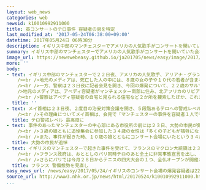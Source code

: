 ```yaml
---
layout: web_news
categories: web
newsid: k10010992911000
title: 英コンサートのテロ事件 容疑者の男を特定
last_modified_at: '2017-05-24T06:38:00+09:00'
datetime: 2017年05月24日 06時38分
description: イギリス中部のマンチェスターでアメリカの人気歌手がコンサートを開いていた会場の付近で起きたテロ事件では、犠牲者の中に８歳の女の子をはじめ多くの若者が含まれていることがわかりました。一方、警察は２２歳の男が事件を引き起こした疑いがあるとして、動機や背後関係の捜査を進めています。
summary: イギリス中部のマンチェスターでアメリカの人気歌手がコンサートを開いていた会場の付近で起きたテロ事件では、犠牲者の中に８歳の女の子をはじめ多くの若者が含まれていることがわかりました。一方、警察は２２歳の男が事件を引き起こした疑いがあるとして、動機や背後関係の捜査を進めています。
image_url: https://newswebeasy.github.io/ja201705/news/easy/image/2017/05/24/k10010992911000.jpg
more: ''
body:
- text: イギリス中部のマンチェスターで２２日夜、アメリカの人気歌手、アリアナ・グランデさんのコンサート会場の付近で、大きな爆発が起き、これまでに２２人が死亡、５９人がけがをしました。<br
    /><br />地元のメディアは、死亡した人の中には、８歳の女の子や１０代の若者が含まれているほか、けがをした１２人も１６歳以下だったと伝え、衝撃が広がっています。マンチェスター中心部の広場では２３日夜、犠牲者を追悼する集会が開かれ、集まった大勢の市民は、突然、命を奪われた子どもや若者を悼むとともに、テロに屈しないという思いを新たにしていました。<br
    /><br />一方、警察は２３日夜に記者会見を開き、今回の爆発について、２２歳のサルマン・アベディ容疑者が持っていた爆発物を爆発させた自爆テロだったという見方を示しています。<br
    />地元のメディアは、アベディ容疑者がマンチェスター南部に住み、北アフリカのリビアから移住してきた両親のもと、イギリスで生まれた移民２世だったと伝えています。<br
    /><br />警察はアベディ容疑者の自宅と見られる住宅など２か所を捜索したほか、これまでに事件に関わった疑いで２３歳の男１人を拘束して取り調べています。また、この事件について過激派組織ＩＳ＝イスラミックステートが関与を主張する声明を出していることから、警察はアベディ容疑者の動機や背後関係についても慎重に捜査する方針です。
  title: ''
- text: メイ首相は２３日夜、２度目の治安対策会議を開き、５段階あるテロへの警戒レベルを「テロの危険が差し迫っている」ことを示す最高度に引き上げると発表しました。<br
    /><br />その理由についてメイ首相は、会見で「マンチェスターの事件を容疑者１人で行ったものか捜査についてこれまでの情報を分析した結果事件には、多くの共犯者がいる可能性が排除できないためだ」と説明しました。警戒レベルが最高度に引き上げられたのは、２００７年６月以来のことで、今後は武装した警察官とともに、軍の兵士が警戒にあたることになります。
  title: テロ警戒レベル 最高度に
- text: 事件のあったマンチェスターの中心部にある市役所の前には２３日、大勢の市民が集まり、黙とうを捧げて犠牲者を追悼しました。多くの市民が花束を供えたり、市民の連帯を呼びかけるプラカードを掲げたりして、犠牲者に思いを寄せるとともにテロに屈しない姿勢を示していました。その一方で市民の中には、うつむいたり、涙を浮かべたりする人の姿も見られ、事件の爪痕の大きさを物語っていました。<br
    /><br />３歳の娘ともに追悼集会に参加した３４歳の女性は「多くの子どもが犠牲になったことはとても悲しいことで、一日中泣いていました。市民が連帯する大切さを教えるために娘をここに連れてきました」と話していました。<br
    /><br />また、事件が起きた時、１０歳の娘とともにコンサート会場にいたという３４歳の男性は「テロリストにとっては、被害者の年齢も国籍もとるにとらないことなのかもしれません。しかし、私にとって子どもたちがテロに巻き込まれたことは、言葉では表現できないくらい悲しいことです」と話していました。
  title: 大勢の市民が追悼
- text: イギリスのマンチェスターで起きた事件を受けて、フランスのマクロン大統領は２３日、パリの大統領府に近いイギリス大使館を訪れて弔意を表したあと、記者団に「テロリストは自由な世界や若者を標的にしていることが改めてはっきりした。ヨーロッパの各国とテロとの戦いで協力を重ねているが、さらに強化していく」と述べ、テロ対策でイギリスなどとの連携を一段と強化する考えを強調しました。<br
    /><br />フランス政府は、おととしのパリ同時テロのあと全土に非常事態宣言を出し、ことし７月まで期間を延長してテロ対策を進めています。こうした中で内務省は２３日、今後の対策を協議し、事件がコンサート終了後、ホールの外で起きたとされていることを踏まえ、コンサートホールや大きなイベントが開かれる会場などでは、入り口での検査に加えて終了後の出口付近でも警備を行うなど態勢を見直すよう各地の警察に指示しました。<br
    /><br />さらにパリでは今月２８日からテニスの四大大会の１つ、全仏オープンが開催されることから、政府は会場周辺の警備を強化するなど警戒を強めることにしています。
  title: フランス 警備態勢を見直し
easy_news_url: /news/easy/2017/05/24/イギリスのコンサート会場の爆発容疑者は22歳の男/
source_url: http://www3.nhk.or.jp/news/html/20170524/k10010992911000.html
...
```

